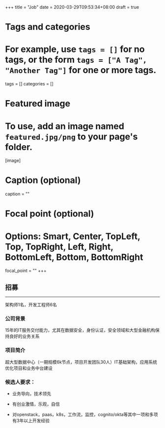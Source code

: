 +++
title = "Job"
date = 2020-03-29T09:53:34+08:00
draft = true

# Tags and categories
# For example, use `tags = []` for no tags, or the form `tags = ["A Tag", "Another Tag"]` for one or more tags.
tags = []
categories = []

# Featured image
# To use, add an image named `featured.jpg/png` to your page's folder. 
[image]
  # Caption (optional)
  caption = ""

  # Focal point (optional)
  # Options: Smart, Center, TopLeft, Top, TopRight, Left, Right, BottomLeft, Bottom, BottomRight
  focal_point = ""
+++


## 招募

---

架构师1名，开发工程师6名

### 公司背景

15年的IT服务交付能力，尤其在数据安全，身份认证，安全领域和大型金融机构保持良好的业务关系

### 项目简介

超大型数据中心（一期规模6k节点，项目开发团队30人）IT基础架构，应用系统优化项目和业务中台建设



### 候选人要求：

- 业务导向，技术领先

- 有创业激情，乐观，自信

- 对openstack，paas，k8s，工作流，监控，cognito/okta等其中一项和多项有3年以上开发经验

